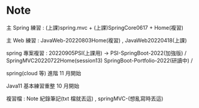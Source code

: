 # Note
 主 Spring 練習 : (上課)spring.mvc + (上課)SpringCore0617  + Home(複習)
 
 主 Web 練習 : JavaWeb-20220803Home(複習) , JavaWeb20220418(上課)
 
 spring 專案複習 : 20220905PSI(上課用) -> PSI-SpringBoot-2022(加強版) / SpringMVC20220722Home(session13)
                  SpringBoot-Portfolio-2022(研讀中) / 
 
 spring(cloud 等) 進階 11 月開始
 
 Java11 基本練習重整 10 月開始
 
 複習檔 : Note 紀錄筆記(txt 檔就丟這) , springMVC-(想亂寫時丟這)
